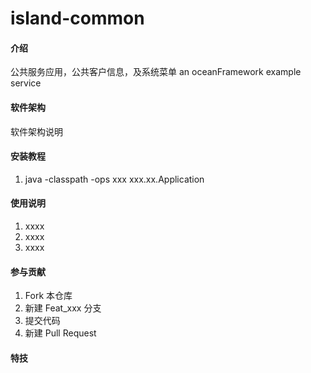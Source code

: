 # island-common

#### 介绍
公共服务应用，公共客户信息，及系统菜单
an oceanFramework example service

#### 软件架构
软件架构说明


#### 安装教程

1.  java -classpath -ops xxx xxx.xx.Application

#### 使用说明

1.  xxxx
2.  xxxx
3.  xxxx

#### 参与贡献

1.  Fork 本仓库
2.  新建 Feat_xxx 分支
3.  提交代码
4.  新建 Pull Request


#### 特技
